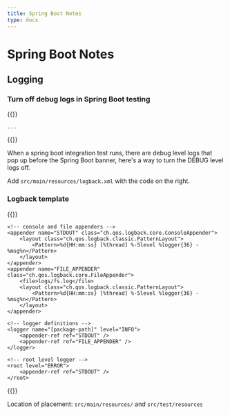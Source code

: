 ```yaml
---
title: Spring Boot Notes
type: docs
---
```


# Spring Boot Notes

## Logging

### Turn off debug logs in Spring Boot testing

{{<highlight xml>}}
<?xml version="1.0" encoding="UTF-8"?>
<configuration debug="false">
    <statusListener class="ch.qos.logback.core.status.NopStatusListener" />

    ...
</configuration>
{{</highlight>}}

When a spring boot integration test runs, there are debug level logs that pop up
before the Spring Boot banner, here's a way to turn the DEBUG level logs off.

Add `src/main/resources/logback.xml` with the code on the right.

### Logback template

{{<highlight xml>}}
<?xml version="1.0" encoding="UTF-8"?>
<configuration debug="false">
    <!-- optional Nop status listener -->
    <statusListener class="ch.qos.logback.core.status.NopStatusListener" />

    <!-- console and file appenders -->
    <appender name="STDOUT" class="ch.qos.logback.core.ConsoleAppender">
        <layout class="ch.qos.logback.classic.PatternLayout">
            <Pattern>%d{HH:mm:ss} [%thread] %-5level %logger{36} - %msg%n</Pattern>
        </layout>
    </appender>
    <appender name="FILE_APPENDER" class="ch.qos.logback.core.FileAppender">
        <file>logs/fs.log</file>
        <layout class="ch.qos.logback.classic.PatternLayout">
            <Pattern>%d{HH:mm:ss} [%thread] %-5level %logger{36} - %msg%n</Pattern>
        </layout>
    </appender>

    <!-- logger definitions -->
    <logger name="[package-path]" level="INFO">
        <appender-ref ref="STDOUT" />
        <appender-ref ref="FILE_APPENDER" />
    </logger>

    <!-- root level logger -->
    <root level="ERROR">
        <appender-ref ref="STDOUT" />
    </root>
</configuration>
{{</highlight>}}

Location of placement: `src/main/resources/` and `src/test/resources`

